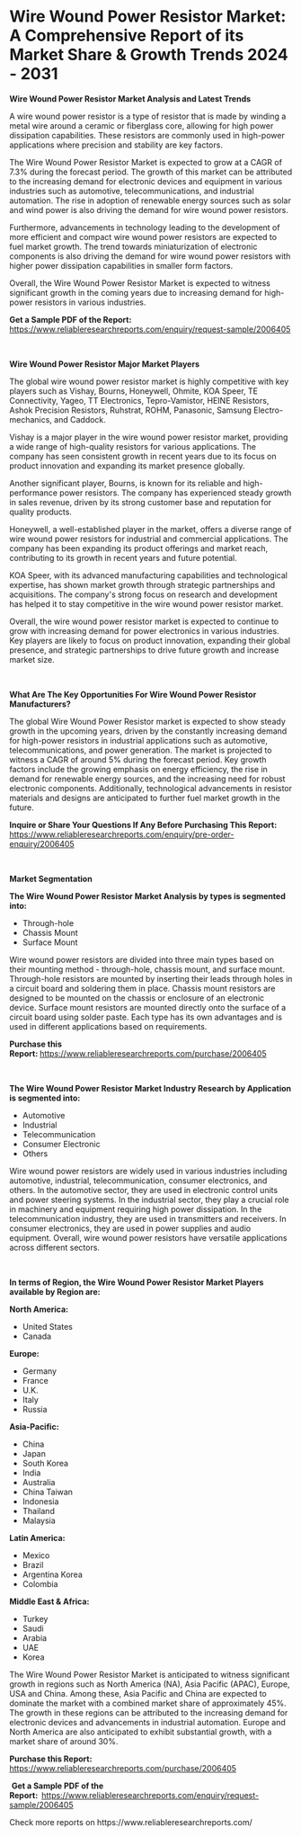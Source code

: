 <p><h1>Wire Wound Power Resistor Market: A Comprehensive Report of its Market Share & Growth Trends 2024 - 2031</h1></p><p><strong>Wire Wound Power Resistor Market Analysis and Latest Trends</strong></p>
<p><p>A wire wound power resistor is a type of resistor that is made by winding a metal wire around a ceramic or fiberglass core, allowing for high power dissipation capabilities. These resistors are commonly used in high-power applications where precision and stability are key factors.</p><p>The Wire Wound Power Resistor Market is expected to grow at a CAGR of 7.3% during the forecast period. The growth of this market can be attributed to the increasing demand for electronic devices and equipment in various industries such as automotive, telecommunications, and industrial automation. The rise in adoption of renewable energy sources such as solar and wind power is also driving the demand for wire wound power resistors.</p><p>Furthermore, advancements in technology leading to the development of more efficient and compact wire wound power resistors are expected to fuel market growth. The trend towards miniaturization of electronic components is also driving the demand for wire wound power resistors with higher power dissipation capabilities in smaller form factors.</p><p>Overall, the Wire Wound Power Resistor Market is expected to witness significant growth in the coming years due to increasing demand for high-power resistors in various industries.</p></p>
<p><strong>Get a Sample PDF of the Report:&nbsp;</strong> <a href="https://www.reliableresearchreports.com/enquiry/request-sample/2006405">https://www.reliableresearchreports.com/enquiry/request-sample/2006405</a></p>
<p>&nbsp;</p>
<p><strong>Wire Wound Power Resistor Major Market Players</strong></p>
<p><p>The global wire wound power resistor market is highly competitive with key players such as Vishay, Bourns, Honeywell, Ohmite, KOA Speer, TE Connectivity, Yageo, TT Electronics, Tepro-Vamistor, HEINE Resistors, Ashok Precision Resistors, Ruhstrat, ROHM, Panasonic, Samsung Electro-mechanics, and Caddock. </p><p>Vishay is a major player in the wire wound power resistor market, providing a wide range of high-quality resistors for various applications. The company has seen consistent growth in recent years due to its focus on product innovation and expanding its market presence globally.</p><p>Another significant player, Bourns, is known for its reliable and high-performance power resistors. The company has experienced steady growth in sales revenue, driven by its strong customer base and reputation for quality products.</p><p>Honeywell, a well-established player in the market, offers a diverse range of wire wound power resistors for industrial and commercial applications. The company has been expanding its product offerings and market reach, contributing to its growth in recent years and future potential.</p><p>KOA Speer, with its advanced manufacturing capabilities and technological expertise, has shown market growth through strategic partnerships and acquisitions. The company's strong focus on research and development has helped it to stay competitive in the wire wound power resistor market.</p><p>Overall, the wire wound power resistor market is expected to continue to grow with increasing demand for power electronics in various industries. Key players are likely to focus on product innovation, expanding their global presence, and strategic partnerships to drive future growth and increase market size.</p></p>
<p>&nbsp;</p>
<p><strong>What Are The Key Opportunities For Wire Wound Power Resistor Manufacturers?</strong></p>
<p><p>The global Wire Wound Power Resistor market is expected to show steady growth in the upcoming years, driven by the constantly increasing demand for high-power resistors in industrial applications such as automotive, telecommunications, and power generation. The market is projected to witness a CAGR of around 5% during the forecast period. Key growth factors include the growing emphasis on energy efficiency, the rise in demand for renewable energy sources, and the increasing need for robust electronic components. Additionally, technological advancements in resistor materials and designs are anticipated to further fuel market growth in the future.</p></p>
<p><strong>Inquire or Share Your Questions If Any Before Purchasing This Report:</strong> <a href="https://www.reliableresearchreports.com/enquiry/pre-order-enquiry/2006405">https://www.reliableresearchreports.com/enquiry/pre-order-enquiry/2006405</a></p>
<p>&nbsp;</p>
<p><strong>Market Segmentation</strong></p>
<p><strong>The Wire Wound Power Resistor Market Analysis by types is segmented into:</strong></p>
<p><ul><li>Through-hole</li><li>Chassis Mount</li><li>Surface Mount</li></ul></p>
<p><p>Wire wound power resistors are divided into three main types based on their mounting method - through-hole, chassis mount, and surface mount. Through-hole resistors are mounted by inserting their leads through holes in a circuit board and soldering them in place. Chassis mount resistors are designed to be mounted on the chassis or enclosure of an electronic device. Surface mount resistors are mounted directly onto the surface of a circuit board using solder paste. Each type has its own advantages and is used in different applications based on requirements.</p></p>
<p><strong>Purchase this Report:&nbsp;</strong><a href="https://www.reliableresearchreports.com/purchase/2006405">https://www.reliableresearchreports.com/purchase/2006405</a></p>
<p>&nbsp;</p>
<p><strong>The Wire Wound Power Resistor Market Industry Research by Application is segmented into:</strong></p>
<p><ul><li>Automotive</li><li>Industrial</li><li>Telecommunication</li><li>Consumer Electronic</li><li>Others</li></ul></p>
<p><p>Wire wound power resistors are widely used in various industries including automotive, industrial, telecommunication, consumer electronics, and others. In the automotive sector, they are used in electronic control units and power steering systems. In the industrial sector, they play a crucial role in machinery and equipment requiring high power dissipation. In the telecommunication industry, they are used in transmitters and receivers. In consumer electronics, they are used in power supplies and audio equipment. Overall, wire wound power resistors have versatile applications across different sectors.</p></p>
<p>&nbsp;</p>
<p><strong>In terms of Region, the Wire Wound Power Resistor Market Players available by Region are:</strong></p>
<p>
    <p> <strong> North America: </strong>
        <ul>
            <li>United States</li>
            <li>Canada</li>
        </ul>
        </p> 
    <p> <strong> Europe: </strong>
        <ul>
            <li>Germany</li>
            <li>France</li>
            <li>U.K.</li>
            <li>Italy</li>
            <li>Russia</li>
        </ul>
        </p> 
    <p> <strong> Asia-Pacific: </strong>
        <ul>
            <li>China</li>
            <li>Japan</li>
            <li>South Korea</li>
            <li>India</li>
            <li>Australia</li>
            <li>China Taiwan</li>
            <li>Indonesia</li>
            <li>Thailand</li>
            <li>Malaysia</li>
        </ul>
        </p> 
    <p> <strong> Latin America: </strong>
        <ul>
            <li>Mexico</li>
            <li>Brazil</li>
            <li>Argentina Korea</li>
            <li>Colombia</li>
        </ul>
        </p> 
    <p> <strong> Middle East & Africa: </strong>
        <ul>
            <li>Turkey</li>
            <li>Saudi</li>
            <li>Arabia</li>
            <li>UAE</li>
            <li>Korea</li>
        </ul>
    </p>
    </p>
<p><p>The Wire Wound Power Resistor Market is anticipated to witness significant growth in regions such as North America (NA), Asia Pacific (APAC), Europe, USA and China. Among these, Asia Pacific and China are expected to dominate the market with a combined market share of approximately 45%. The growth in these regions can be attributed to the increasing demand for electronic devices and advancements in industrial automation. Europe and North America are also anticipated to exhibit substantial growth, with a market share of around 30%.</p></p>
<p><strong>Purchase this Report: </strong><a href="https://www.reliableresearchreports.com/purchase/2006405">https://www.reliableresearchreports.com/purchase/2006405</a></p>
<p>&nbsp;<strong>Get a Sample PDF of the Report:&nbsp;&nbsp;</strong><a href="https://www.reliableresearchreports.com/enquiry/request-sample/2006405">https://www.reliableresearchreports.com/enquiry/request-sample/2006405</a></p>
<p><strong></strong></p>
<p>Check more reports on https://www.reliableresearchreports.com/</p>